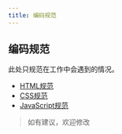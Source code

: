 ```yaml
---
title: 编码规范
---
```


## 编码规范

此处只规范在工作中会遇到的情况。

* [HTML规范](./html.md)
* [CSS规范](./css.md)
* [JavaScript规范](./javascript.md)


> 如有建议，欢迎修改

